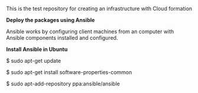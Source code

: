 This is the test repository for creating an infrastructure with Cloud formation

**Deploy the packages using Ansible**

Ansible works by configuring client machines from an computer with Ansible components installed and configured.

**Install Ansible in Ubuntu**

$ sudo apt-get update

$ sudo apt-get install software-properties-common

$ sudo apt-add-repository ppa:ansible/ansible
